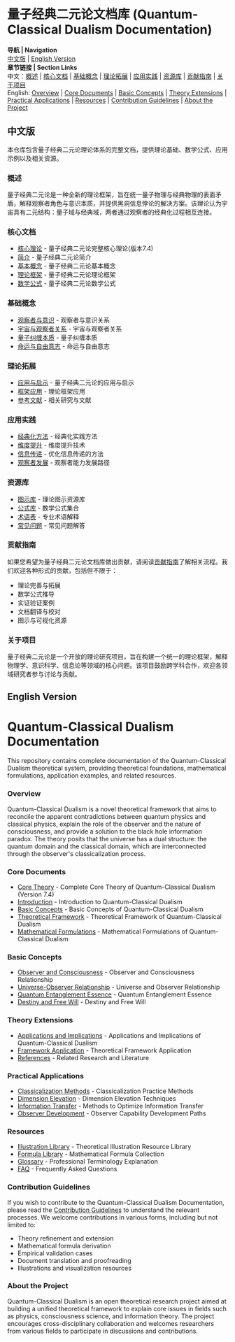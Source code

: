 # 量子经典二元论文档库 (Quantum-Classical Dualism Documentation)

**导航 | Navigation**  
[中文版](#中文版) | [English Version](#english-version)  
**章节链接 | Section Links**  
中文：[概述](#概述) | [核心文档](#核心文档) | [基础概念](#基础概念) | [理论拓展](#理论拓展) | [应用实践](#应用实践) | [资源库](#资源库) | [贡献指南](#贡献指南) | [关于项目](#关于项目)  
English: [Overview](#overview) | [Core Documents](#core-documents) | [Basic Concepts](#basic-concepts) | [Theory Extensions](#theory-extensions) | [Practical Applications](#practical-applications) | [Resources](#resources) | [Contribution Guidelines](#contribution-guidelines) | [About the Project](#about-the-project)

## 中文版

本仓库包含量子经典二元论理论体系的完整文档，提供理论基础、数学公式、应用示例以及相关资源。

### 概述

量子经典二元论是一种全新的理论框架，旨在统一量子物理与经典物理的表面矛盾，解释观察者角色与意识本质，并提供黑洞信息悖论的解决方案。该理论认为宇宙具有二元结构：量子域与经典域，两者通过观察者的经典化过程相互连接。

### 核心文档

- [核心理论](core.md) - 量子经典二元论完整核心理论(版本7.4)
- [简介](01_introduction.md) - 量子经典二元论简介
- [基本概念](02_basic_concepts.md) - 量子经典二元论基本概念
- [理论框架](03_theoretical_framework.md) - 量子经典二元论理论框架
- [数学公式](04_mathematical_formulations.md) - 量子经典二元论数学公式

### 基础概念

- [观察者与意识](05_observer_and_consciousness.md) - 观察者与意识关系
- [宇宙与观察者关系](06_universe_observer_relationship.md) - 宇宙与观察者关系
- [量子纠缠本质](07_quantum_entanglement_essence.md) - 量子纠缠本质
- [命运与自由意志](08_destiny_and_free_will.md) - 命运与自由意志

### 理论拓展

- [应用与启示](09_applications_and_implications.md) - 量子经典二元论的应用与启示
- [框架应用](10_framework_application.md) - 理论框架应用
- [参考文献](11_references.md) - 相关研究与文献

### 应用实践

- [经典化方法](practice/classicalization_methods.md) - 经典化实践方法
- [维度提升](practice/dimension_elevation.md) - 维度提升技术
- [信息传递](practice/information_transfer.md) - 优化信息传递的方法
- [观察者发展](practice/observer_development.md) - 观察者能力发展路径

### 资源库

- [图示库](figures/README.md) - 理论图示资源库
- [公式库](formulas/README.md) - 数学公式集合
- [术语表](glossary.md) - 专业术语解释
- [常见问题](faq.md) - 常见问题解答

### 贡献指南

如果您希望为量子经典二元论文档库做出贡献，请阅读[贡献指南](CONTRIBUTING.md)了解相关流程。我们欢迎各种形式的贡献，包括但不限于：

- 理论完善与拓展
- 数学公式推导
- 实证验证案例
- 文档翻译与校对
- 图示与可视化资源

### 关于项目

量子经典二元论是一个开放的理论研究项目，旨在构建一个统一的理论框架，解释物理学、意识科学、信息论等领域的核心问题。该项目鼓励跨学科合作，欢迎各领域研究者参与讨论与贡献。

## English Version

# Quantum-Classical Dualism Documentation

This repository contains complete documentation of the Quantum-Classical Dualism theoretical system, providing theoretical foundations, mathematical formulations, application examples, and related resources.

### Overview

Quantum-Classical Dualism is a novel theoretical framework that aims to reconcile the apparent contradictions between quantum physics and classical physics, explain the role of the observer and the nature of consciousness, and provide a solution to the black hole information paradox. The theory posits that the universe has a dual structure: the quantum domain and the classical domain, which are interconnected through the observer's classicalization process.

### Core Documents

- [Core Theory](core.md) - Complete Core Theory of Quantum-Classical Dualism (Version 7.4)
- [Introduction](01_introduction.md) - Introduction to Quantum-Classical Dualism
- [Basic Concepts](02_basic_concepts.md) - Basic Concepts of Quantum-Classical Dualism
- [Theoretical Framework](03_theoretical_framework.md) - Theoretical Framework of Quantum-Classical Dualism
- [Mathematical Formulations](04_mathematical_formulations.md) - Mathematical Formulations of Quantum-Classical Dualism

### Basic Concepts

- [Observer and Consciousness](05_observer_and_consciousness.md) - Observer and Consciousness Relationship
- [Universe-Observer Relationship](06_universe_observer_relationship.md) - Universe and Observer Relationship
- [Quantum Entanglement Essence](07_quantum_entanglement_essence.md) - Quantum Entanglement Essence
- [Destiny and Free Will](08_destiny_and_free_will.md) - Destiny and Free Will

### Theory Extensions

- [Applications and Implications](09_applications_and_implications.md) - Applications and Implications of Quantum-Classical Dualism
- [Framework Application](10_framework_application.md) - Theoretical Framework Application
- [References](11_references.md) - Related Research and Literature

### Practical Applications

- [Classicalization Methods](practice/classicalization_methods.md) - Classicalization Practice Methods
- [Dimension Elevation](practice/dimension_elevation.md) - Dimension Elevation Techniques
- [Information Transfer](practice/information_transfer.md) - Methods to Optimize Information Transfer
- [Observer Development](practice/observer_development.md) - Observer Capability Development Paths

### Resources

- [Illustration Library](figures/README.md) - Theoretical Illustration Resource Library
- [Formula Library](formulas/README.md) - Mathematical Formula Collection
- [Glossary](glossary.md) - Professional Terminology Explanation
- [FAQ](faq.md) - Frequently Asked Questions

### Contribution Guidelines

If you wish to contribute to the Quantum-Classical Dualism Documentation, please read the [Contribution Guidelines](CONTRIBUTING.md) to understand the relevant processes. We welcome contributions in various forms, including but not limited to:

- Theory refinement and extension
- Mathematical formula derivation
- Empirical validation cases
- Document translation and proofreading
- Illustrations and visualization resources

### About the Project

Quantum-Classical Dualism is an open theoretical research project aimed at building a unified theoretical framework to explain core issues in fields such as physics, consciousness science, and information theory. The project encourages cross-disciplinary collaboration and welcomes researchers from various fields to participate in discussions and contributions.
